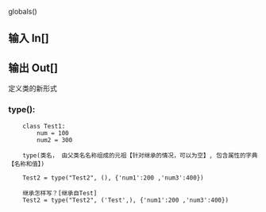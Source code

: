globals()

## 输入 In[]
## 输出 Out[]


定义类的新形式
### type():

```
    class Test1:
        num = 100
        num2 = 300
        
    type(类名， 由父类名名称组成的元祖【针对继承的情况，可以为空】, 包含属性的字典【名称和值】)
        
    Test2 = type("Test2", (), {'num1':200 ,'num3':400})
    
    继承怎样写？[继承自Test]
    Test2 = type("Test2", ('Test',), {'num1':200 ,'num3':400})
```
    
    